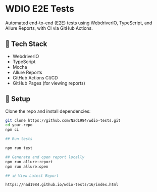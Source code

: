 # WDIO E2E Tests

Automated end-to-end (E2E) tests using WebdriverIO, TypeScript, and Allure Reports, with CI via GitHub Actions.

## 🔧 Tech Stack

- WebdriverIO
- TypeScript
- Mocha
- Allure Reports
- GitHub Actions CI/CD
- GitHub Pages (for viewing reports)

## 🚀 Setup

Clone the repo and install dependencies:

```bash
git clone https://github.com/Nad1984/wdio-tests.git
cd your-repo
npm ci

## Run tests

npm run test

## Generate and open report locally
npm run allure:report
npm run allure:open

## 📊 View Latest Report

https://nad1984.github.io/wdio-tests/16/index.html

